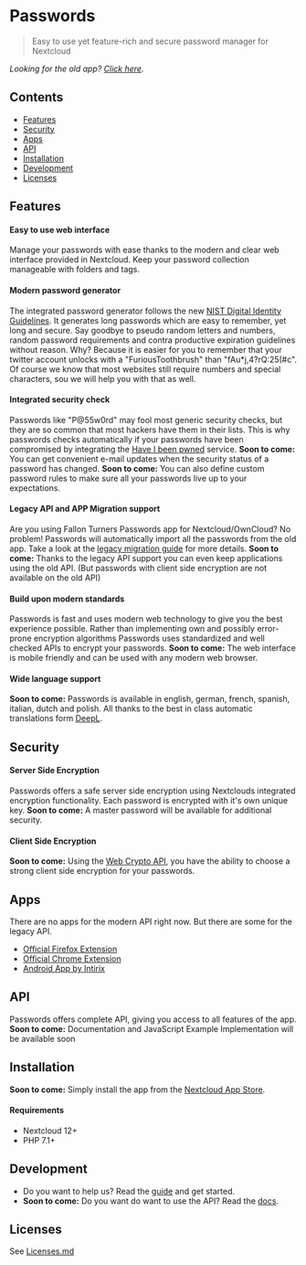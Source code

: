 # Passwords
> Easy to use yet feature-rich and secure password manager for Nextcloud

_Looking for the old app? [Click here](https://github.com/marius-wieschollek/passwords-legacy)._

## Contents
* [Features](#features)
* [Security](#security)
* [Apps](#apps)
* [API](#api)
* [Installation](#installation)
* [Development](#development)
* [Licenses](Licenses.md)

## Features
#### Easy to use web interface
Manage your passwords with ease thanks to the modern and clear web interface provided in Nextcloud.
Keep your password collection manageable with folders and tags.

#### Modern password generator
The integrated password generator follows the new [NIST Digital Identity Guidelines](https://pages.nist.gov/800-63-3/).
It generates long passwords which are easy to remember, yet long and secure.
Say goodbye to pseudo random letters and numbers, random password requirements and contra productive expiration guidelines without reason.
Why? Because it is easier for you to remember that your twitter account unlocks with a "FuriousToothbrush" than "fAu*j,4?rQ:25(#c".
Of course we know that most websites still require numbers and special characters, sou we will help you with that as well.

#### Integrated security check
Passwords like "P@55w0rd" may fool most generic security checks, but they are so common that most hackers have them in their lists.
This is why passwords checks automatically if your passwords have been compromised by integrating the [Have I been pwned](https://haveibeenpwned.com/) service.
**Soon to come:** You can get convenient e-mail updates when the security status of a password has changed.
**Soon to come:** You can also define custom password rules to make sure all your passwords live up to your expectations.

#### Legacy API and APP Migration support
Are you using Fallon Turners Passwords app for Nextcloud/OwnCloud? No problem!
Passwords will automatically import all the passwords from the old app.
Take a look at the [legacy migration guide](https://git.mdns.eu/nextcloud/passwords/wikis/Administrators/Legacy-Migration) for more details.
**Soon to come:** Thanks to the legacy API support you can even keep applications using the old API.
(But passwords with client side encryption are not available on the old API)

#### Build upon modern standards
Passwords is fast and uses modern web technology to give you the best experience possible.
Rather than implementing own and possibly error-prone encryption algorithms Passwords uses standardized and well checked APIs to encrypt your passwords.
**Soon to come:** The web interface is mobile friendly and can be used with any modern web browser.

#### Wide language support
**Soon to come:** Passwords is available in english, german, french, spanish, italian, dutch and polish.
All thanks to the best in class automatic translations form [DeepL](https://www.deepl.com/translator).

## Security
#### Server Side Encryption
Passwords offers a safe server side encryption using Nextclouds integrated encryption functionality.
Each password is encrypted with it's own unique key.
**Soon to come:** A master password will be available for additional security.

#### Client Side Encryption
**Soon to come:** Using the [Web Crypto API](https://developer.mozilla.org/en-US/docs/Web/API/Web_Crypto_API), you have the ability to choose a strong client side encryption for your passwords.

## Apps
There are no apps for the modern API right now. But there are some for the legacy API.

* [Official Firefox Extension](https://addons.mozilla.org/de/firefox/addon/nextcloud-passwords/)
* [Official Chrome Extension](https://github.com/marius-wieschollek/passwords-webextension/wiki/chromium-builds)
* [Android App by Intirix](https://play.google.com/store/apps/details?id=com.intirix.cloudpasswordmanager)

## API
Passwords offers complete API, giving you access to all features of the app.
**Soon to come:** Documentation and JavaScript Example Implementation will be available soon

## Installation
**Soon to come:** Simply install the app from the [Nextcloud App Store](https://apps.nextcloud.com/).

#### Requirements
* Nextcloud 12+
* PHP 7.1+

## Development
* Do you want to help us? Read the [guide](CONTRIBUTING.md) and get started.
* **Soon to come:** Do you want do want to use the API? Read the [docs](https://git.mdns.eu/nextcloud/passwords/wikis).

## Licenses
See [Licenses.md](Licenses.md)